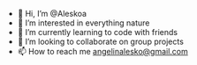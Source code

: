 - 👋 Hi, I’m @Aleskoa
- 👀 I’m interested in everything nature 
- 🌱 I’m currently learning to code with friends 
- 💞️ I’m looking to collaborate on group projects
- 📫 How to reach me angelinalesko@gmail.com 

<!---
Aleskoa/Aleskoa is a ✨ special ✨ repository because its `README.md` (this file) appears on your GitHub profile.
You can click the Preview link to take a look at your changes.
--->
